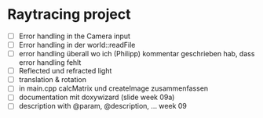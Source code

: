 # Raytracing project

- [ ] Error handling in the Camera input 
- [ ] Error handling in der world::readFile
- [ ] error handling überall wo ich (Philipp) kommentar geschrieben hab, dass error handling fehlt
- [ ] Reflected und refracted light
- [ ] translation & rotation 
- [ ] in main.cpp calcMatrix und createImage zusammenfassen 
- [ ] documentation mit doxywizard (slide week 09a)
- [ ] description with @param, @description, ... week 09